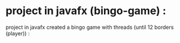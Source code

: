# project in javafx (bingo-game) :
project in javafx  created a bingo game with threads (until 12 borders (player)) :
